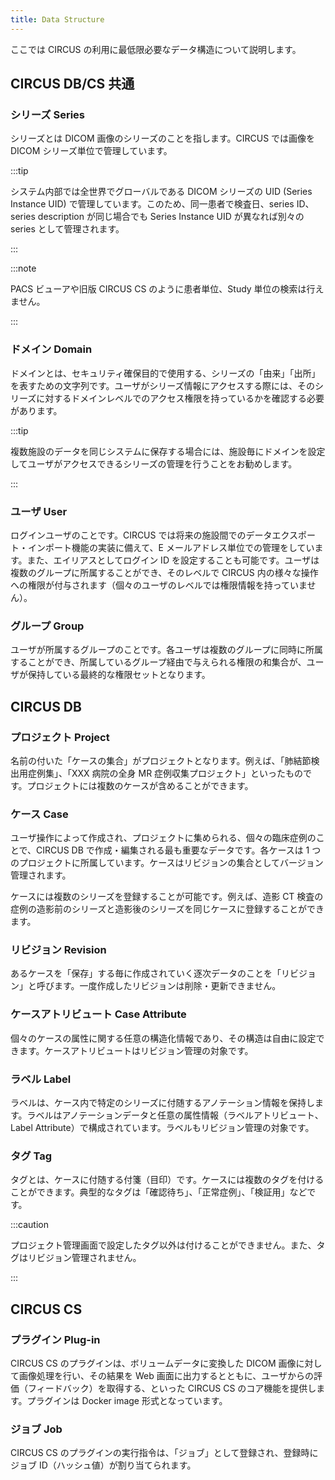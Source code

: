 ```yaml
---
title: Data Structure
---
```


ここでは CIRCUS の利用に最低限必要なデータ構造について説明します。

## CIRCUS DB/CS 共通

### シリーズ Series

シリーズとは DICOM 画像のシリーズのことを指します。CIRCUS では画像を DICOM シリーズ単位で管理しています。

:::tip

システム内部では全世界でグローバルである DICOM シリーズの UID (Series Instance UID) で管理しています。このため、同一患者で検査日、series ID、series description が同じ場合でも Series Instance UID が異なれば別々の series として管理されます。

:::

:::note

PACS ビューアや旧版 CIRCUS CS のように患者単位、Study 単位の検索は行えません。

:::

### ドメイン Domain

ドメインとは、セキュリティ確保目的で使用する、シリーズの「由来」「出所」を表すための文字列です。ユーザがシリーズ情報にアクセスする際には、そのシリーズに対するドメインレベルでのアクセス権限を持っているかを確認する必要があります。

:::tip

複数施設のデータを同じシステムに保存する場合には、施設毎にドメインを設定してユーザがアクセスできるシリーズの管理を行うことをお勧めします。

:::

### ユーザ User

ログインユーザのことです。CIRCUS では将来の施設間でのデータエクスポート・インポート機能の実装に備えて、E メールアドレス単位での管理をしています。また、エイリアスとしてログイン ID を設定することも可能です。ユーザは複数のグループに所属することができ、そのレベルで CIRCUS 内の様々な操作への権限が付与されます（個々のユーザのレベルでは権限情報を持っていません）。

### グループ Group

ユーザが所属するグループのことです。各ユーザは複数のグループに同時に所属することができ、所属しているグループ経由で与えられる権限の和集合が、ユーザが保持している最終的な権限セットとなります。

## CIRCUS DB

### プロジェクト Project

名前の付いた「ケースの集合」がプロジェクトとなります。例えば、「肺結節検出用症例集」、「XXX 病院の全身 MR 症例収集プロジェクト」といったものです。プロジェクトには複数のケースが含めることができます。

### ケース Case

ユーザ操作によって作成され、プロジェクトに集められる、個々の臨床症例のことで、CIRCUS DB で作成・編集される最も重要なデータです。各ケースは 1 つのプロジェクトに所属しています。ケースはリビジョンの集合としてバージョン管理されます。

ケースには複数のシリーズを登録することが可能です。例えば、造影 CT 検査の症例の造影前のシリーズと造影後のシリーズを同じケースに登録することができます。

### リビジョン Revision

あるケースを「保存」する毎に作成されていく逐次データのことを「リビジョン」と呼びます。一度作成したリビジョンは削除・更新できません。

### ケースアトリビュート Case Attribute

個々のケースの属性に関する任意の構造化情報であり、その構造は自由に設定できます。ケースアトリビュートはリビジョン管理の対象です。

### ラベル Label

ラベルは、ケース内で特定のシリーズに付随するアノテーション情報を保持します。ラベルはアノテーションデータと任意の属性情報（ラベルアトリビュート、Label Attribute）で構成されています。ラベルもリビジョン管理の対象です。

### タグ Tag

タグとは、ケースに付随する付箋（目印）です。ケースには複数のタグを付けることができます。典型的なタグは「確認待ち」、「正常症例」、「検証用」などです。

:::caution

プロジェクト管理画面で設定したタグ以外は付けることができません。また、タグはリビジョン管理されません。

:::

## CIRCUS CS

### プラグイン Plug-in

CIRCUS CS のプラグインは、ボリュームデータに変換した DICOM 画像に対して画像処理を行い、その結果を Web 画面に出力するとともに、ユーザからの評価（フィードバック）を取得する、といった CIRCUS CS のコア機能を提供します。プラグインは Docker image 形式となっています。

### ジョブ Job

CIRCUS CS のプラグインの実行指令は、「ジョブ」として登録され、登録時にジョブ ID（ハッシュ値）が割り当てられます。
